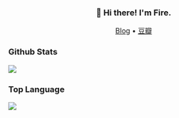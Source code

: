 
<!--
**fire717/fire717** is a ✨ _special_ ✨ repository because its `README.md` (this file) appears on your GitHub profile.

Here are some ideas to get you started:

- 🔭 I’m currently working on ...
- 🌱 I’m currently learning ...
- 👯 I’m looking to collaborate on ...
- 🤔 I’m looking for help with ...
- 💬 Ask me about ...
- 📫 How to reach me: ...
- 😄 Pronouns: ...
- ⚡ Fun fact: ...
-->


<h3 align="center"> 👋 Hi there! I'm Fire.</h3>

<p align="center">
  <a href="https://fire15.com">Blog</a> •
  <a href="https://www.douban.com/people/fire15/">豆瓣</a>
</p>

### Github Stats

[![](https://github-readme-stats.vercel.app/api?username=fire717&show_icons=true&theme=dark)](https://github.com/anuraghazra/github-readme-stats)

### Top Language
[![](https://github-readme-stats.vercel.app/api/top-langs/?username=fire717&layout=compact)](https://github.com/anuraghazra/github-readme-stats)
